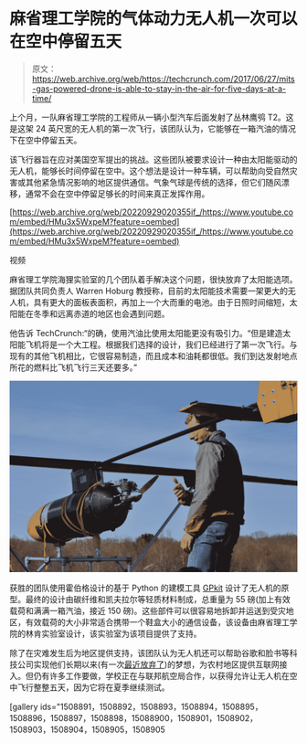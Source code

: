 # 麻省理工学院的气体动力无人机一次可以在空中停留五天 

> 原文：<https://web.archive.org/web/https://techcrunch.com/2017/06/27/mits-gas-powered-drone-is-able-to-stay-in-the-air-for-five-days-at-a-time/>

上个月，一队麻省理工学院的工程师从一辆小型汽车后面发射了丛林鹰鸮 T2。这是这架 24 英尺宽的无人机的第一次飞行，该团队认为，它能够在一箱汽油的情况下在空中停留五天。

该飞行器旨在应对美国空军提出的挑战。这些团队被要求设计一种由太阳能驱动的无人机，能够长时间停留在空中。这个想法是设计一种车辆，可以帮助向受自然灾害或其他紧急情况影响的地区提供通信。气象气球是传统的选择，但它们随风漂移，通常不会在空中停留足够长的时间来真正发挥作用。

[https://web.archive.org/web/20220929020355if_/https://www.youtube.com/embed/HMu3x5WxpeM?feature=oembed](https://web.archive.org/web/20220929020355if_/https://www.youtube.com/embed/HMu3x5WxpeM?feature=oembed)

视频

麻省理工学院海狸实验室的几个团队着手解决这个问题，很快放弃了太阳能选项。据团队共同负责人 Warren Hoburg 教授称，目前的太阳能技术需要一架更大的无人机，具有更大的面板表面积，再加上一个大而重的电池。由于日照时间缩短，太阳能在冬季和远离赤道的地区也会遇到问题。

他告诉 TechCrunch:“的确，使用汽油比使用太阳能更没有吸引力。“但是建造太阳能飞机将是一个大工程。根据我们选择的设计，我们已经进行了第一次飞行。与现有的其他飞机相比，它很容易制造，而且成本和油耗都很低。我们到达发射地点所花的燃料比飞机飞行三天还要多。”

![](img/be6890b6cd18e8fdd9d2442b94a29cfa.png)

获胜的团队使用霍伯格设计的基于 Python 的建模工具  [GPkit](https://web.archive.org/web/20220929020355/https://github.com/hoburg/gpkit) 设计了无人机的原型。最终的设计由碳纤维和凯夫拉尔等轻质材料制成，总重量为 55 磅(加上有效载荷和满满一箱汽油，接近 150 磅)。这些部件可以很容易地拆卸并运送到受灾地区，有效载荷的大小非常适合携带一个鞋盒大小的通信设备，该设备由麻省理工学院的林肯实验室设计，该实验室为该项目提供了支持。

除了在灾难发生后为地区提供支持，该团队认为无人机还可以帮助谷歌和脸书等科技公司实现他们长期以来(有一次[最近放弃了](https://web.archive.org/web/20220929020355/https://beta.techcrunch.com/2017/01/11/google-titan/))的梦想，为农村地区提供互联网接入。但仍有许多工作要做，学校正在与联邦航空局合作，以获得允许让无人机在空中飞行整整五天，因为它将在夏季继续测试。

[gallery ids="1508891，1508892，1508893，1508894，1508895，1508896，1508897，1508898，15088900，1508901，1508902，1508903，1508904，1508905，1508905
